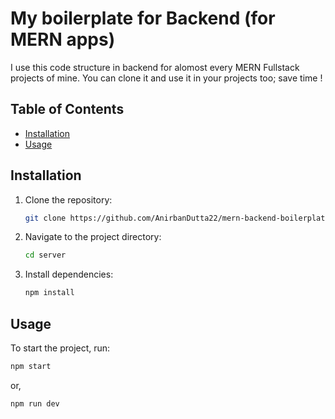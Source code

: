 # My boilerplate for Backend (for MERN apps) 

I use this code structure in backend for alomost every MERN Fullstack projects of mine. You can clone it and use it in your projects too; save time !

## Table of Contents
- [Installation](#installation)
- [Usage](#usage)

## Installation

1. Clone the repository:
    ```bash
    git clone https://github.com/AnirbanDutta22/mern-backend-boilerplate.git
    ```
2. Navigate to the project directory:
    ```bash
    cd server
    ```
3. Install dependencies:
    ```bash
    npm install
    ```

## Usage

To start the project, run:
```bash
npm start
```
or,
```bash
npm run dev
```
